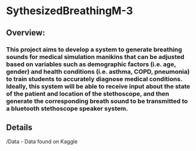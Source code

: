 # SythesizedBreathingM-3

## Overview: 
### This project aims to develop a system to generate breathing sounds for medical simulation manikins that can be adjusted based on variables such as demographic factors (i.e. age, gender) and health conditions (i.e. asthma, COPD, pneumonia) to train students to accurately diagnose medical conditions. Ideally, this system will be able to receive input about the state of the patient and location of the stethoscope, and then generate the corresponding breath sound to be transmitted to a bluetooth stethoscope speaker system. 

## Details
/Data - Data found on Kaggle
